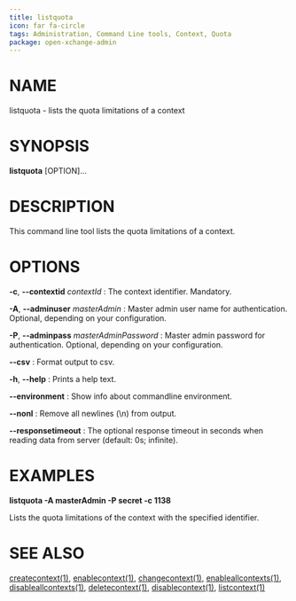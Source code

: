 ```yaml
---
title: listquota
icon: far fa-circle
tags: Administration, Command Line tools, Context, Quota
package: open-xchange-admin
---
```


# NAME

listquota - lists the quota limitations of a context 

# SYNOPSIS

**listquota** [OPTION]...

# DESCRIPTION

This command line tool lists the quota limitations of a context. 

# OPTIONS

**-c**, **--contextid** *contextId*
: The context identifier. Mandatory.

**-A**, **--adminuser** *masterAdmin*
: Master admin user name for authentication. Optional, depending on your configuration.

**-P**, **--adminpass** *masterAdminPassword*
: Master admin password for authentication. Optional, depending on your configuration.

**--csv**
: Format output to csv.

**-h**, **--help**
: Prints a help text.

**--environment**
: Show info about commandline environment.

**--nonl**
: Remove all newlines (\\n) from output.

**--responsetimeout**
: The optional response timeout in seconds when reading data from server (default: 0s; infinite).

# EXAMPLES

**listquota -A masterAdmin -P secret -c 1138**

Lists the quota limitations of the context with the specified identifier.

# SEE ALSO

[createcontext(1)](createcontext.html), [enablecontext(1)](enablecontext.html), [changecontext(1)](changecontext.html), [enableallcontexts(1)](enableallcontexts.html), [disableallcontexts(1)](disableallcontexts.html), [deletecontext(1)](deletecontext.html), [disablecontext(1)](disablecontext.html), [listcontext(1)](listcontext.html)
